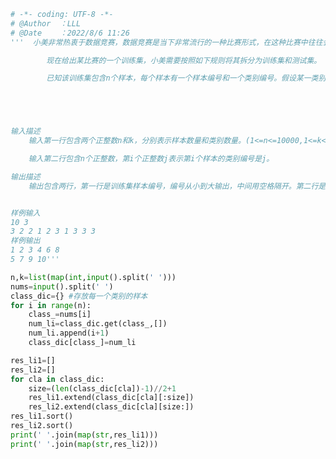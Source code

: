 
<BlogInfo id="1222" title="147.小美的数据拆分" author="白日梦想猿" pv=0 read_times=0 pre_cost_time="0分55秒" category="leetcode" tag_list="['leetcode']" create_time="2022.08.06 11:26:29" update_time="2022.08.06 11:43:53" />

```python
# -*- coding: UTF-8 -*-                            
# @Author  ：LLL                         
# @Date    ：2022/8/6 11:26  
'''  小美非常热衷于数据竞赛，数据竞赛是当下非常流行的一种比赛形式，在这种比赛中往往会给出一个训练集和一个测试集，由于测试集是没有标注的，因此大家为了线下评测模型的性能，通常会将训练集拆分成两个部分，即自建的训练集和测试集。

        现在给出某比赛的一个训练集，小美需要按照如下规则将其拆分为训练集和测试集。

        已知该训练集包含n个样本，每个样本有一个样本编号和一个类别编号。假设某一类别的样本共有m个，则将编号最小的m/2(向上取整)个样本作为训练集，将其他样本作为测试集。





输入描述
    输入第一行包含两个正整数n和k，分别表示样本数量和类别数量。(1<=n<=10000,1<=k<=100)

    输入第二行包含n个正整数，第i个正整数j表示第i个样本的类别编号是j。

输出描述
    输出包含两行，第一行是训练集样本编号，编号从小到大输出，中间用空格隔开。第二行是测试集的样本编号，编号从小到大输出，中间用空格隔开。


样例输入
10 3
3 2 2 1 2 3 1 3 3 3
样例输出
1 2 3 4 6 8
5 7 9 10'''

n,k=list(map(int,input().split(' ')))
nums=input().split(' ')
class_dic={} #存放每一个类别的样本
for i in range(n):
    class_=nums[i]
    num_li=class_dic.get(class_,[])
    num_li.append(i+1)
    class_dic[class_]=num_li

res_li1=[]
res_li2=[]
for cla in class_dic:
    size=(len(class_dic[cla])-1)//2+1
    res_li1.extend(class_dic[cla][:size])
    res_li2.extend(class_dic[cla][size:])
res_li1.sort()
res_li2.sort()
print(' '.join(map(str,res_li1)))
print(' '.join(map(str,res_li2)))






```
